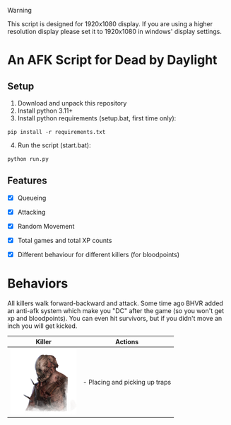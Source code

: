 > [!WARNING]  
> This script is designed for 1920x1080 display. If you are using a higher resolution display please set it to 1920x1080 in windows' display settings.

# An AFK Script for Dead by Daylight

## Setup
1. Download and unpack this repository
2. Install python 3.11+
3. Install python requirements (setup.bat, first time only):
```
pip install -r requirements.txt
```
4. Run the script (start.bat):
```
python run.py
```

## Features
- [X] Queueing
- [X] Attacking
- [X] Random Movement
- [X] Total games and total XP counts
- [X] Different behaviour for different killers (for bloodpoints)


# Behaviors
All killers walk forward-backward and attack. Some time ago BHVR added an anti-afk system which make you "DC" after the game (so you won't get xp and bloodpoints). You can even hit survivors, but if you didn't move an inch you will get kicked.

| Killer | Actions |
|--------|----------|
| <img src=".github/TheTrapper.webp" alt="drawing" width="150"/> | - Placing and picking up traps<br> |

